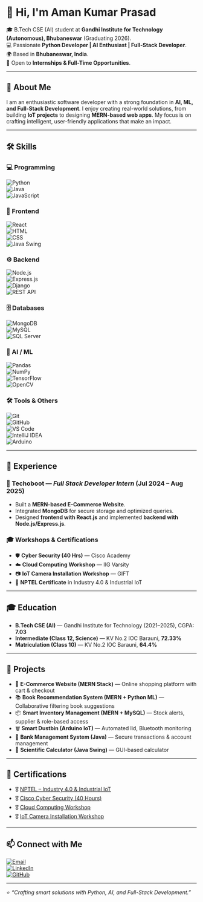 # 👋 Hi, I'm Aman Kumar Prasad

🎓 B.Tech CSE (AI) student at **Gandhi Institute for Technology (Autonomous), Bhubaneswar** (Graduating 2026).  
💻 Passionate **Python Developer | AI Enthusiast | Full-Stack Developer**.  
🌍 Based in **Bhubaneswar, India**.  
📌 Open to **Internships & Full-Time Opportunities**.  

---

## 🚀 About Me  
I am an enthusiastic software developer with a strong foundation in **AI, ML, and Full-Stack Development**. I enjoy creating real-world solutions, from building **IoT projects** to designing **MERN-based web apps**. My focus is on crafting intelligent, user-friendly applications that make an impact.  

---

## 🛠️ Skills  

### 💻 Programming  
![Python](https://img.shields.io/badge/Python-3776AB?logo=python&logoColor=white)  
![Java](https://img.shields.io/badge/Java-007396?logo=java&logoColor=white)  
![JavaScript](https://img.shields.io/badge/JavaScript-F7DF1E?logo=javascript&logoColor=black)  

### 🎨 Frontend  
![React](https://img.shields.io/badge/React-61DAFB?logo=react&logoColor=black)  
![HTML](https://img.shields.io/badge/HTML5-E34F26?logo=html5&logoColor=white)  
![CSS](https://img.shields.io/badge/CSS3-1572B6?logo=css3&logoColor=white)  
![Java Swing](https://img.shields.io/badge/Java%20Swing-007396?logo=java&logoColor=white)  

### ⚙️ Backend  
![Node.js](https://img.shields.io/badge/Node.js-339933?logo=node.js&logoColor=white)  
![Express.js](https://img.shields.io/badge/Express.js-000000?logo=express&logoColor=white)  
![Django](https://img.shields.io/badge/Django-092E20?logo=django&logoColor=white)  
![REST API](https://img.shields.io/badge/REST-02569B?logo=api&logoColor=white)  

### 🗄️ Databases  
![MongoDB](https://img.shields.io/badge/MongoDB-47A248?logo=mongodb&logoColor=white)  
![MySQL](https://img.shields.io/badge/MySQL-4479A1?logo=mysql&logoColor=white)  
![SQL Server](https://img.shields.io/badge/SQL%20Server-CC2927?logo=microsoft-sql-server&logoColor=white)  

### 🤖 AI / ML  
![Pandas](https://img.shields.io/badge/Pandas-150458?logo=pandas&logoColor=white)  
![NumPy](https://img.shields.io/badge/NumPy-013243?logo=numpy&logoColor=white)  
![TensorFlow](https://img.shields.io/badge/TensorFlow-FF6F00?logo=tensorflow&logoColor=white)  
![OpenCV](https://img.shields.io/badge/OpenCV-5C3EE8?logo=opencv&logoColor=white)  

### 🛠️ Tools & Others  
![Git](https://img.shields.io/badge/Git-F05032?logo=git&logoColor=white)  
![GitHub](https://img.shields.io/badge/GitHub-181717?logo=github&logoColor=white)  
![VS Code](https://img.shields.io/badge/VS%20Code-0078D4?logo=visual-studio-code&logoColor=white)  
![IntelliJ IDEA](https://img.shields.io/badge/IntelliJ-000000?logo=intellij-idea&logoColor=white)  
![Arduino](https://img.shields.io/badge/Arduino-00979D?logo=arduino&logoColor=white)  

---

## 💼 Experience  

### 🚀 Techoboot — *Full Stack Developer Intern* (Jul 2024 – Aug 2025)  
- Built a **MERN-based E-Commerce Website**.  
- Integrated **MongoDB** for secure storage and optimized queries.  
- Designed **frontend with React.js** and implemented **backend with Node.js/Express.js**.  

### 🎓 Workshops & Certifications  
- 🛡️ **Cyber Security (40 Hrs)** — Cisco Academy  
- ☁️ **Cloud Computing Workshop** — IIG Varsity  
- 📷 **IoT Camera Installation Workshop** — GIFT  
- 🔗 **NPTEL Certificate** in Industry 4.0 & Industrial IoT  

---

## 🎓 Education  

- **B.Tech CSE (AI)** — Gandhi Institute for Technology (2021–2025), CGPA: **7.03**  
- **Intermediate (Class 12, Science)** — KV No.2 IOC Barauni, **72.33%**  
- **Matriculation (Class 10)** — KV No.2 IOC Barauni, **64.4%**  

---

## 📌 Projects  

- 🛒 **E-Commerce Website (MERN Stack)** — Online shopping platform with cart & checkout  
- 📚 **Book Recommendation System (MERN + Python ML)** — Collaborative filtering book suggestions  
- 📦 **Smart Inventory Management (MERN + MySQL)** — Stock alerts, supplier & role-based access  
- 🗑️ **Smart Dustbin (Arduino IoT)** — Automated lid, Bluetooth monitoring  
- 🏦 **Bank Management System (Java)** — Secure transactions & account management  
- 🧮 **Scientific Calculator (Java Swing)** — GUI-based calculator  

---

## 📜 Certifications  
- 🎖️ [NPTEL – Industry 4.0 & Industrial IoT](./certificates/nptel-industry4.0.pdf)  
- 🎖️ [Cisco Cyber Security (40 Hours)](./certificates/cisco-cybersecurity.pdf)  
- 🎖️ [Cloud Computing Workshop](./certificates/cloud-computing.pdf)  
- 🎖️ [IoT Camera Installation Workshop](./certificates/iot-camera.pdf)  

---

## 📫 Connect with Me  

[![Email](https://img.shields.io/badge/Email-D14836?logo=gmail&logoColor=white)](mailto:amankumar999306@gmail.com)  
[![LinkedIn](https://img.shields.io/badge/LinkedIn-0A66C2?logo=linkedin&logoColor=white)](https://linkedin.com/in/amn25a)  
[![GitHub](https://img.shields.io/badge/GitHub-181717?logo=github&logoColor=white)](https://github.com/Ama25a)  

---

⭐ *“Crafting smart solutions with Python, AI, and Full-Stack Development.”*  

